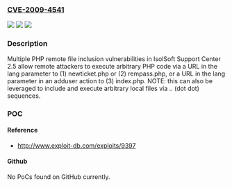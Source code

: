 ### [CVE-2009-4541](https://cve.mitre.org/cgi-bin/cvename.cgi?name=CVE-2009-4541)
![](https://img.shields.io/static/v1?label=Product&message=n%2Fa&color=blue)
![](https://img.shields.io/static/v1?label=Version&message=n%2Fa&color=blue)
![](https://img.shields.io/static/v1?label=Vulnerability&message=n%2Fa&color=brighgreen)

### Description

Multiple PHP remote file inclusion vulnerabilities in IsolSoft Support Center 2.5 allow remote attackers to execute arbitrary PHP code via a URL in the lang parameter to (1) newticket.php or (2) rempass.php, or a URL in the lang parameter in an adduser action to (3) index.php. NOTE: this can also be leveraged to include and execute arbitrary local files via .. (dot dot) sequences.

### POC

#### Reference
- http://www.exploit-db.com/exploits/9397

#### Github
No PoCs found on GitHub currently.

